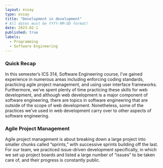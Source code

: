 ```yaml
---
layout: essay
type: essay
title: "Development in development"
# All dates must be YYYY-MM-DD format!
date: 2023-02-1
published: true
labels:
  - Programming
  - Software Engineering
---
```


### Quick Recap

In this semester’s ICS 314, Software Engineering course, I’ve gained experience in numerous areas including enforcing coding standards, practicing agile project management, and using user interface frameworks. 
Furthermore, we’ve spent plenty of time practicing these skills for web development, and although web development is a major component of software engineering, there are topics in software engineering that are outside of the scope of web development. Nonetheless, some of the practices we’ve used in web development carry over to other aspects of software engineering.
### Agile Project Management

Agile project management is about breaking down a large project into smaller chunks called “sprints,” with successive sprints building off the last. For our team, we practiced issue-driven development specifically, in which we set up project boards and listed a large number of “issues” to be taken care of, and their progress is constantly public.
